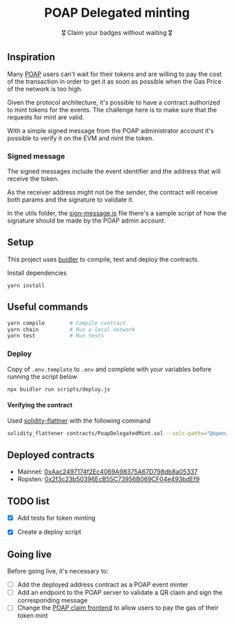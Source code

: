<h1 align="center">POAP Delegated minting</h1>
<p align="center">🎖️ Claim your badges without waiting 🎖️</p>

## Inspiration ##
Many [POAP](https://www.poap.xyz) users can't wait for their tokens and are willing to pay the cost of the transaction in order to get it as soon as possible when the Gas Price of the network is too high.

Given the protocol architecture, it's possible to have a contract authorized to mint tokens for the events. The challenge here is to make sure that the requests for mint are valid.

With a simple signed message from the POAP administrator account it's possible to verify it on the EVM and mint the token.

### Signed message ###
The signed messages include the event identifier and the address that will receive the token. 

As the receiver address might not be the sender, the contract will receive both params and the signature to validate it.

In the utils folder, the [sign-message.js](./utils/sign-message.js) file there's a sample script of how the signature should be made by the POAP admin account.

## Setup ##
This project uses [buidler](https://buidler.dev) to compile, test and deploy the contracts.

Install dependencies
```
yarn install
```


## Useful commands ##

```bash
yarn compile        # Compile contract
yarn chain          # Run a local network
yarn test           # Run tests
```

### Deploy ###
Copy of `.env.template` to `.env` and complete with your variables before running the script below
```bash
npx buidler run scripts/deploy.js
```

#### Verifying the contract ####
Used [solidity-flattner](https://github.com/BlockCatIO/solidity-flattener) with the following command
```bash
solidity_flattener contracts/PoapDelegatedMint.sol --solc-paths="@openzeppelin/=$(pwd)/node_modules/@openzeppelin/" --output PoapDelegatedMintFlattened.sol
```

## Deployed contracts ##
 - Mainnet: [0xAac2497174f2Ec4069A98375A67D798db8a05337](https://etherscan.io/address/0xAac2497174f2Ec4069A98375A67D798db8a05337)
 - Ropsten: [0x2f3c23b50396EcB55C73956B069CF04e493bdEf9](https://ropsten.etherscan.io/address/0x2f3c23b50396EcB55C73956B069CF04e493bdEf9)

## TODO list ##
- [x] Add tests for token minting
- [x] Create a deploy script


## Going live ##
Before going live, it's necessary to:
- [ ] Add the deployed address contract as a POAP event minter
- [ ] Add an endpoint to the POAP server to validate a QR claim and sign the corresponding message
- [ ] Change the [POAP claim frontend](https://app.poap.xyz/claim) to allow users to pay the gas of their token mint

